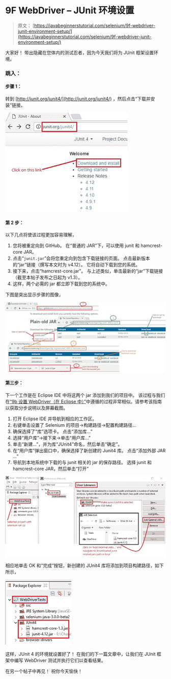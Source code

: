 # 9F WebDriver – JUnit 环境设置

> 原文： [https://javabeginnerstutorial.com/selenium/9f-webdriver-junit-environment-setup/](https://javabeginnerstutorial.com/selenium/9f-webdriver-junit-environment-setup/)

大家好！ 带出隐藏在您体内的测试忍者，因为今天我们将为 JUnit 框架设置环境。

### 跳入：

#### 步骤 1：

转到 [http://junit.org/junit4/](http://junit.org/junit4/) ，然后点击“下载并安装”链接。

![Junit download link](img/2ebeaa310c0820cf2a30387c19b8deca.png)

#### 第 2 步：

以下几点将使该过程更加容易理解，

1.  您将被重定向到 GitHub。 在“普通的 JAR”下，可以使用 junit 和 hamcrest-core JAR。
2.  点击“`junit.jar`”会将您重定向到包含下载链接的页面。 点击最新版本的“jar”链接（撰写本文时为 v4.12）。 它将自动下载到您的系统。
3.  接下来，点击“hamcrest-core.jar”。 与上述类似，单击最新的“jar”下载链接（截至本帖子发布之日起为 v1.3）。
4.  这样，两个必需的 jar 都立即下载到您的系统中。

下图是突出显示步骤的图像，

![Junit github download](img/7005b00c271ea16c61aabcaf3bc4aca4.png)

#### 第三步：

下一个工作是在 Eclipse IDE 中将这两个 jar 添加到我们的项目中。 该过程与我们在[“9b 设置 WebDriver（在 Eclipse 中）”](https://javabeginnerstutorial.com/selenium/9b-webdriver-eclipse-setup/)中遵循的过程非常相似。请参考该指南以获取分步说明以及屏幕截图。

1.  打开 Eclipse IDE 并导航到相应的工作区。
2.  右键单击设置了 Selenium 的项目->构建路径->配置构建路径…
3.  确保选择了“库”选项卡。 点击“添加库...”
4.  选择“用户库”->接下来->单击“用户库...”
5.  单击“新建...”，并为库“JUnit4”命名，然后单击“确定”。
6.  在“用户库”弹出窗口中，确保选择了新创建的 Junit4 库。 点击“添加外部 JAR ...”
7.  导航到本地系统中下载的与 junit 相关的 jar 的保存路径。 选择 junit 和 hamcrest-core JAR，然后单击“打开”

![Junit user library](img/5318192c9c52bb98d287d05ae4b99628.png)

相应地单击 OK 和“完成”按钮，新创建的 JUnit4 库将添加到项目构建路径，如下所示，

![Junit jars added](img/5fce1a98eaa6e98717f5e7813ae4307d.png)    

这样，JUnit 4 的环境就设置好了！ 在我们的下一篇文章中，让我们在 JUnit 框架中编写 WebDriver 测试并执行它们以查看结果。

在另一个帖子中再见！ 祝你今天愉快！

